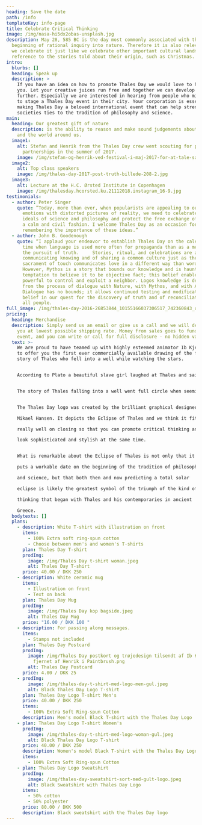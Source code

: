 ```yaml
---
heading: Save the date
path: /info
templateKey: info-page
title: Celebrate Critical Thinking
image: /img/nasa-hi5dx2obas-unsplash.jpg
description: May 28, 585 BC is the day most commonly associated with the
  beginning of rational inquiry into nature. Therefore it is also relevant that
  we celebrate it just like we celebrate other important cultural landmarks with
  reference to the stories told about their origin, such as Christmas.
intro:
  blurbs: []
  heading: Speak up
  description: >
    If you have an idea on how to promote Thales Day we would love to hear from
    you. Let your creative juices run free and together we can develop the event
    further. Especially we are interested in hearing from people who might like
    to stage a Thales Day event in their city. Your corporation is essential to
    making Thales Day a beloved international event that can help strengthen
    societies ties to the tradition of philosophy and science.
main:
  heading: Our greatest gift of nature
  description: is the ability to reason and make sound judgements about ourselves
    and the world around us.
  image1:
    alt: Stefan and Henrik from the Thales Day crew went scouting for potential
      partnerships in the summer of 2017.
    image: /img/stefan-og-henrik-ved-festival-i-maj-2017-for-at-tale-samarbjede-received_10158909195540093.jpeg
  image2:
    alt: Top class speakers
    image: /img/thales-day-2017-post-truth-billede-208-2.jpg
  image3:
    alt: Lecture at the H.C. Ørsted Institute in Copenhagen
    image: /img/thalesday.hcorsted.ku.21112018.instagram_16-9.jpg
testimonials:
  - author: Peter Singer
    quote: ”Today, more than ever, when popularists are appealing to our baser
      emotions with distorted pictures of reality, we need to celebrate the
      ideals of science and philosophy and protect the free exchange of ideas in
      a calm and civil fashion. I welcome Thales Day as an occasion for
      remembering the importance of these ideas.”
  - author: John B. Goodenough
    quote: “I applaud your endeavor to establish Thales Day on the calendar at a
      time when language is used more often for propaganda than as a medium for
      the pursuit of truth.     Stories, ritual, and celebrations are a way of
      communicating knowing and of sharing a common culture just as the
      sacrament of touch communicates love in a different way than words.
      However, Mythos is a story that bounds our knowledge and is haunted by its
      temptation to believe it to be objective fact; this belief enables the
      powerful to control and exploit a neighbor. Logos knowledge is derived
      from the process of dialogue with Nature, with Mythos, and with Adversary.
      Dialogue has no bounds; it allows continued testing and modification of
      belief in our quest for the discovery of truth and of reconciliation with
      all people.
full_image: /img/thales-day-2016-26853844_10155166037306517_742360843_o.jpg
pricing:
  heading: Merchandise
  description: Simply send us an email or give us a call and we will deliver to
    you at lowest possible shipping rate. Money from sales goes to funding the
    event, and you can write or call for full disclosure - no hidden variables.
  text: >-
    We are proud to have teamed up with highly esteemed animator Ib Kjeldsmark
    to offer you the first ever commercially available drawing of the famous
    story of Thales who fell into a well while watching the stars.


    According to Plato a beautiful slave girl laughed at Thales and said, "You are so occupied with what is going on in the sky that you cannot see what is at your feet." Can you spot her in Kjeldsmark's original design?   


    The story of Thales falling into a well went full circle when seemingly retold in a famous quote by the most famous scientist of the 21st century, Steven Hawking. He reminds us to, "Look up at the stars and not down at your feet. Try to make sense of what you see, and wonder about what makes the universe exist. Be curious." 


    The Thales Day logo was created by the brilliant graphical designer

    Mikael Hansen. It depicts the Eclipse of Thales and we think it fits

    really well on closing so that you can promote critical thinking and

    look sophisticated and stylish at the same time.


    What is remarkable about the Eclipse of Thales is not only that it

    puts a workable date on the beginning of the tradition of philosophy

    and science, but that both then and now predicting a total solar

    eclipse is likely the greatest symbol of the triumph of the kind of

    thinking that began with Thales and his contemporaries in ancient

    Greece.
  bodytexts: []
  plans:
    - description: White T-shirt with illustration on front
      items:
        - 100% Extra soft ring-spun cotton
        - Choose between men's and women's T-shirts
      plan: Thales Day T-shirt
      prodImg:
        image: /img/Thales Day t-shirt woman.jpeg
        alt: Thales Day T-shirt
      price: 40.00 / DKK 250
    - description: White ceramic mug
      items:
        - Illustration on front
        - Text on back
      plan: Thales Day Mug
      prodImg:
        image: /img/Thales Day kop bagside.jpeg
        alt: Thales Day Mug
      price: "16.00 / DKK 100 "
    - description: For passing along messages.
      items:
        - Stamps not included
      plan: Thales Day Postcard
      prodImg:
        image: /img/Thales Day postkort og trøjedesign tilsendt af Ib Kjeldsmark Årstal
          fjernet af Henrik i Paintbrush.png
        alt: Thales Day Postcard
      price: 4.00 / DKK 25
    - prodImg:
        image: /img/thales-day-t-shirt-med-logo-men-gul.jpeg
        alt: Black Thales Day Logo T-shirt
      plan: Thales Day Logo T-shirt Men's
      price: 40.00 / DKK 250
      items:
        - 100% Extra Soft Ring-spun Cotton
      description: Men's model Black T-shirt with the Thales Day Logo
    - plan: Thales Day Logo T-shirt Women's
      prodImg:
        image: /img/thales-day-t-shirt-med-logo-woman-gul.jpeg
        alt: Black Thales Day Logo T-shirt
      price: 40.00 / DKK 250
      description: Women's model Black T-shirt with the Thales Day Logo
      items:
        - 100% Extra Soft Ring-spun Cotton
    - plan: Thales Day Logo Sweatshirt
      prodImg:
        image: /img/thales-day-sweatshirt-sort-med-gult-logo.jpeg
        alt: Black Sweatshirt with Thales Day Logo
      items:
        - 50% cotton
        - 50% polyester
      price: 80.00 / DKK 500
      description: Black sweatshirt with the Thales Day logo
---
```

